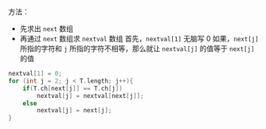 方法：
- 先求出 `next` 数组
- 再通过 `next` 数组求 `nextval` 数组
首先，`nextval[1]` 无脑写 0
如果，`next[j]` 所指的字符和 `j` 所指的字符不相等，那么就让 `nextval[j]` 的值等于 `next[j]` 的值

```c
nextval[1] = 0;
for (int j = 2; j < T.length; j++){
	if(T.ch[next[j]] == T.ch[j])
		nextval[j] = nextval[next[j]];
	else
		nextval[j] = next[j];
}
```
